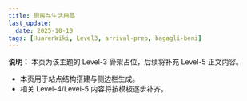 ```yaml
---
title: 厨房与生活用品
last_update:
  date: 2025-10-10
tags: [HuarenWiki, Level3, arrival-prep, bagagli-beni]
---
```

**说明：** 本页为该主题的 Level-3 骨架占位，后续将补充 Level-5 正文内容。

- 本页用于站点结构搭建与侧边栏生成。
- 相关 Level-4/Level-5 内容将按模板逐步补齐。
